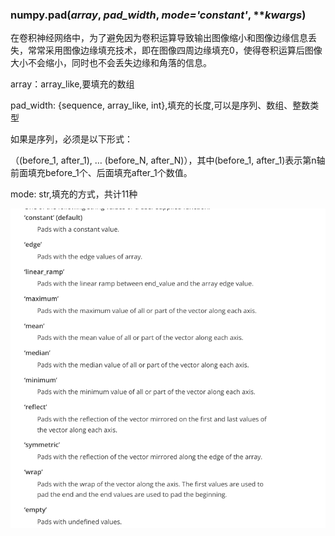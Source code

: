 ### numpy.**pad**(*array*, *pad_width*, *mode='constant'*, ***kwargs*)

在卷积神经网络中，为了避免因为卷积运算导致输出图像缩小和图像边缘信息丢失，常常采用图像边缘填充技术，即在图像四周边缘填充0，使得卷积运算后图像大小不会缩小，同时也不会丢失边缘和角落的信息。

array：array_like,要填充的数组

pad_width: {sequence, array_like, int},填充的长度,可以是序列、数组、整数类型

如果是序列，必须是以下形式：

（(before_1, after_1), … (before_N, after_N)），其中(before_1, after_1)表示第n轴前面填充before_1个、后面填充after_1个数值。

mode: str,填充的方式，共计11种

![image-20230110112455354](README.assets/image-20230110112455354.png)

